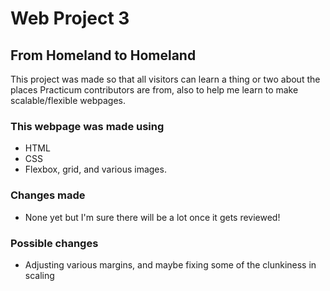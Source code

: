 # Web Project 3
## From Homeland to Homeland

This project was made so that all visitors can learn a thing or two about the places Practicum contributors are from, also to help me learn to make scalable/flexible webpages.

### This webpage was made using
  * HTML
  * CSS
  * Flexbox, grid, and various images.

### Changes made
  * None yet but I'm sure there will be a lot once it gets reviewed!

### Possible changes
  * Adjusting various margins, and maybe fixing some of the clunkiness in scaling
